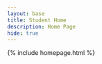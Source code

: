 ```yaml
---
layout: base
title: Student Home 
description: Home Page
hide: true
---
```


{% include homepage.html %}

<script src="https://utteranc.es/client.js"
        repo="trevorhuang1/csa_blog"
        issue-term="pathname"
        theme="github-light"
        crossorigin="anonymous"
        async>
</script>